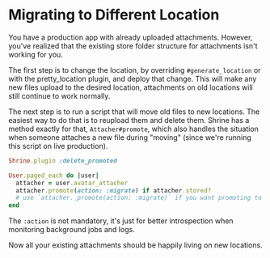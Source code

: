 # Migrating to Different Location

You have a production app with already uploaded attachments. However, you've
realized that the existing store folder structure for attachments isn't working
for you.

The first step is to change the location, by overriding `#generate_location` or
with the pretty_location plugin, and deploy that change. This will make any new
files upload to the desired location, attachments on old locations will still
continue to work normally.

The next step is to run a script that will move old files to new locations. The
easiest way to do that is to reupload them and delete them. Shrine has a method
exactly for that, `Attacher#promote`, which also handles the situation when
someone attaches a new file during "moving" (since we're running this script on
live production).

```rb
Shrine.plugin :delete_promoted

User.paged_each do |user|
  attacher = user.avatar_attacher
  attacher.promote(action: :migrate) if attacher.stored?
  # use `attacher._promote(action: :migrate)` if you want promoting to be backgrounded
end
```

The `:action` is not mandatory, it's just for better introspection when
monitoring background jobs and logs.

Now all your existing attachments should be happily living on new locations.
